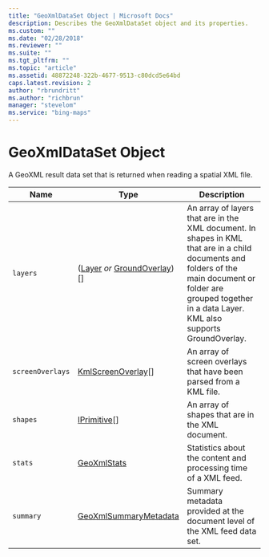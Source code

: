 ```yaml
---
title: "GeoXmlDataSet Object | Microsoft Docs"
description: Describes the GeoXmlDataSet object and its properties.
ms.custom: ""
ms.date: "02/28/2018"
ms.reviewer: ""
ms.suite: ""
ms.tgt_pltfrm: ""
ms.topic: "article"
ms.assetid: 48872248-322b-4677-9513-c80dcd5e64bd
caps.latest.revision: 2
author: "rbrundritt"
ms.author: "richbrun"
manager: "stevelom"
ms.service: "bing-maps"
---
```


# GeoXmlDataSet Object

A GeoXML result data set that is returned when reading a spatial XML file.

| Name           | Type                        | Description             |
|----------------|-----------------------------|-------------------------|
| `layers`         | ([Layer](../../map-control-api/layer-class.md) _or_ [GroundOverlay](../../map-control-api/groundoverlay-class.md))\[\] | An array of layers that are in the XML document. In shapes in KML that are in a child documents and folders of the main document or folder are grouped together in a data Layer. KML also supports GroundOverlay. |
| `screenOverlays` | [KmlScreenOverlay](kmlscreenoverlay-class.md)\[\]        | An array of screen overlays that have been parsed from a KML file.              |
| `shapes`         | [IPrimitive](../../map-control-api/iprimitive-class.md)\[\]              | An array of shapes that are in the XML document.                                |
| `stats`          | [GeoXmlStats](geoxmlstats-object.md)                 | Statistics about the content and processing time of a XML feed.                 |
| `summary`        | [GeoXmlSummaryMetadata](geoxmlsummarymetadata-object.md)       | Summary metadata provided at the document level of the XML feed data set.       |